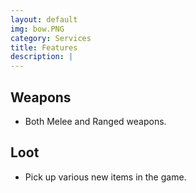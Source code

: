```yaml
---
layout: default
img: bow.PNG
category: Services
title: Features
description: |
---
```

## Weapons
* Both Melee and Ranged weapons.

## Loot
* Pick up various new items in the game.
